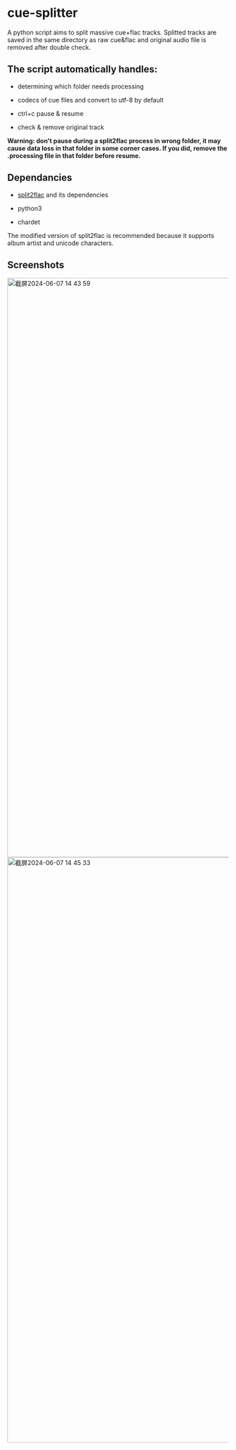 # cue-splitter
A python script aims to split massive cue+flac tracks. Splitted tracks are saved in the same directory as raw cue&flac and original audio file is removed after double check.

## The script automatically handles: 

- determining which folder needs processing

- codecs of cue files and convert to utf-8 by default

- ctrl+c pause & resume

- check & remove original track

**Warning: don't pause during a split2flac process in wrong folder, it may cause data loss in that folder in some corner cases. If you did, remove the .processing file in that folder before resume.**

## Dependancies

- [split2flac](https://github.com/yuygfgg/split2flac/) and its dependencies

- python3

- chardet

The modified version of split2flac is recommended because it supports album artist and unicode characters.


## Screenshots
<img width="1320" alt="截屏2024-06-07 14 43 59" src="https://github.com/yuygfgg/cue-splitter/assets/140488233/5664f886-4d03-4f56-8810-e336d7d7ead6">
<img width="1334" alt="截屏2024-06-07 14 45 33" src="https://github.com/yuygfgg/cue-splitter/assets/140488233/108e328a-0059-4bb0-ab45-4f49a18e875b">
